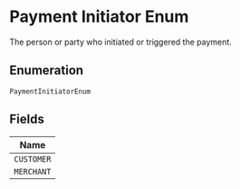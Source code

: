 
# Payment Initiator Enum

The person or party who initiated or triggered the payment.

## Enumeration

`PaymentInitiatorEnum`

## Fields

| Name |
|  --- |
| `CUSTOMER` |
| `MERCHANT` |

